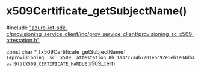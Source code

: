 # x509Certificate_getSubjectName()

\#include ["azure-iot-sdk-c/provisioning_service_client/inc/prov_service_client/provisioning_sc_x509_attestation.h"](../iot-c-ref-provisioning-sc-x509-attestation-h.md)  

const char * `[`x509Certificate_getSubjectName`](#provisioning__sc__x509__attestation_8h_1a37c7a4b7201ebc92e5eb1e04db4aaf9f)(`[`X509_CERTIFICATE_HANDLE`](#provisioning__sc__x509__attestation_8h_1a2e8d12cba13a8890ab37197c1e6e0303) x509_cert)`

